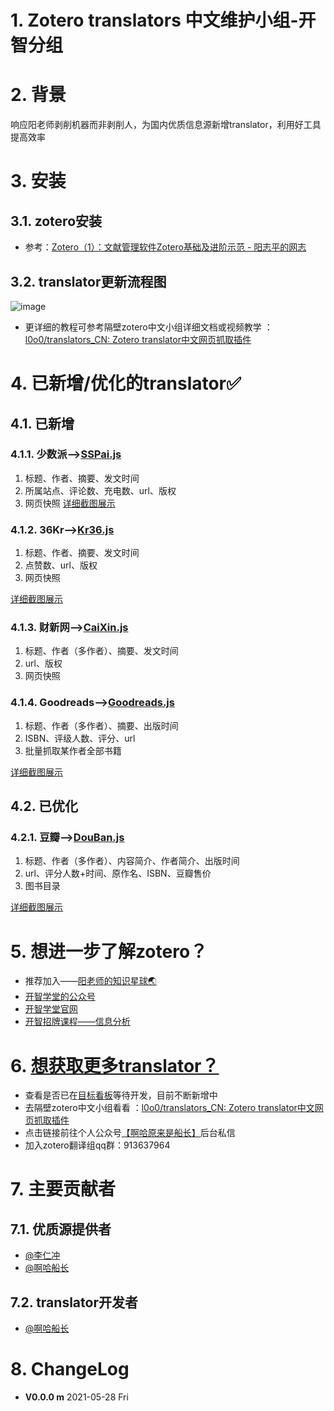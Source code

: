 # 1. Zotero translators 中文维护小组-开智分组

# 2. 背景
响应阳老师剥削机器而非剥削人，为国内优质信息源新增translator，利用好工具提高效率

# 3. 安装
## 3.1. zotero安装
 * 参考：[Zotero（1）：文献管理软件Zotero基础及进阶示范 - 阳志平的网志](https://www.yangzhiping.com/tech/zotero1.html)

## 3.2. translator更新流程图
![image](http://picbed.tgz666.top/20210528155304.png?roundPic/radius/25%7CimageView2/2/w/900/h/1456/format/jpg)



 * 更详细的教程可参考隔壁zotero中文小组详细文档或视频教学 ：[l0o0/translators_CN: Zotero translator中文网页抓取插件](https://github.com/l0o0/translators_CN)


# 4. 已新增/优化的translator✅
## 4.1. 已新增
### 4.1.1. 少数派-->[SSPai.js](https://github.com/Captain2021/myTranslator/blob/main/SSPai.js)
1. 标题、作者、摘要、发文时间
2. 所属站点、评论数、充电数、url、版权
3. 网页快照
[详细截图展示](https://github.com/Captain2021/MyTranslator/blob/main/ShowDetail.md#SSPai)

### 4.1.2. 36Kr-->[Kr36.js](https://github.com/Captain2021/myTranslator/blob/main/Kr36.js)
1. 标题、作者、摘要、发文时间
2. 点赞数、url、版权
3. 网页快照

[详细截图展示](https://github.com/Captain2021/MyTranslator/blob/main/ShowDetail.md#36Kr)

### 4.1.3. 财新网-->[CaiXin.js](https://github.com/Captain2021/myTranslator/blob/main/CaiXin.js)
1. 标题、作者（多作者）、摘要、发文时间
2. url、版权
3. 网页快照

### 4.1.4. Goodreads-->[Goodreads.js](https://github.com/Captain2021/myTranslator/blob/main/Goodreads.js)
1. 标题、作者（多作者）、摘要、出版时间
2. ISBN、评级人数、评分、url
3. 批量抓取某作者全部书籍


[详细截图展示](https://github.com/Captain2021/MyTranslator/blob/main/ShowDetail.md#CaiXin)

## 4.2. 已优化
### 4.2.1. 豆瓣-->[DouBan.js](https://github.com/Captain2021/myTranslator/blob/main/Douban.js)
1. 标题、作者（多作者）、内容简介、作者简介、出版时间
2. url、评分人数+时间、原作名、ISBN、豆瓣售价
3. 图书目录

[详细截图展示](https://github.com/Captain2021/MyTranslator/blob/main/ShowDetail.md#DouBan)



# 5. 想进一步了解zotero？
* 推荐加入——[阳老师的知识星球🌏 ](https://t.zsxq.com/qJuFqN3)
* [开智学堂的公众号](https://mp.weixin.qq.com/mp/profile_ext?action=home&__biz=MzA4ODM4ODQ3MQ==#wechat_redirect)
* [开智学堂官网](https://m.openmindclub.com/mkt/course/IA009)
* [开智招牌课程——信息分析](https://m.openmindclub.com/mkt/course/IA009)

# 6. [想获取更多translator？](https://github.com/Captain2021/MyTranslator/blob/main/ShowDetail.md#wantMore)
* 查看是否已在[目标看板](https://trello.com/b/xYoOwhiP/translator)等待开发，目前不断新增中
* 去隔壁zotero中文小组看看 ：[l0o0/translators_CN: Zotero translator中文网页抓取插件](https://github.com/l0o0/translators_CN)
* 点击链接前往个人公众号[【啊哈原来是船长】](https://mp.weixin.qq.com/s/PgaQ4d-s26lDKxauYF1osw)后台私信
* 加入zotero翻译组qq群：913637964



# 7. 主要贡献者
## 7.1. 优质源提供者
* [@李仁冲](https://github.com/lirenchong)
* [@啊哈船长](https://github.com/Captain2021)
## 7.2. translator开发者
* [@啊哈船长](https://github.com/Captain2021)
















































# 8. ChangeLog
* **V0.0.0 m** 2021-05-28 Fri  
